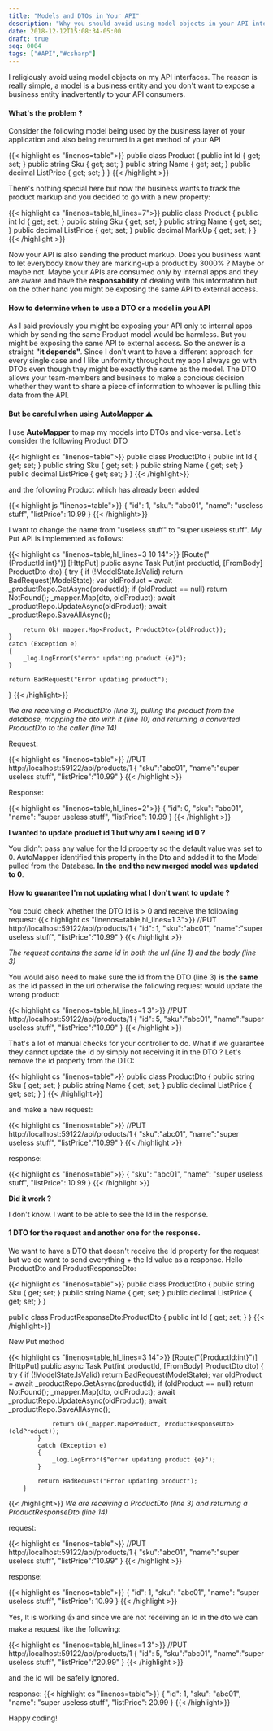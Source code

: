 ```yaml
---
title: "Models and DTOs in Your API"
description: "Why you should avoid using model objects in your API interfaces"
date: 2018-12-12T15:08:34-05:00
draft: true
seq: 0004
tags: ["#API","#csharp"]
---
```


I religiously avoid using model objects on my API interfaces. The reason is really simple, a model is a business entity and you don't want to expose a business entity inadvertently to your API consumers.
#### What's the problem ?

Consider the following model being used by the business layer of your application and also being returned in a get method of your API

{{< highlight cs "linenos=table">}}
public class Product
{
	public int Id { get; set; }
	public string Sku { get; set; }
	public string Name { get; set; }
	public decimal ListPrice { get; set; }
}
{{< /highlight >}}

There's nothing special here but now the business wants to track the product markup and you decided to go with a new property:

{{< highlight cs "linenos=table,hl_lines=7">}}
public class Product
{
	public int Id { get; set; }
	public string Sku { get; set; }
	public string Name { get; set; }
	public decimal ListPrice { get; set; }
	public decimal MarkUp { get; set; }
}
{{< /highlight >}}

Now your API is also sending the product markup. Does you business want to let everybody know they are marking-up a product by 3000% ? Maybe or maybe not. Maybe your APIs are consumed only by internal apps and they 
are aware and have the **responsability** of dealing with this information but on the other hand you might be exposing the same API to external access. 

#### How to determine when to use a DTO or a model in you API
As I said previously you might be exposing your API only to internal apps which by sending the same Product model would be harmless. But you might be exposing the same API to external access. So the answer is a straight
**"it depends"**. Since I don't want to have a different approach for every single case and I like uniformity throughout my app I always go with DTOs even though they might be exactly the same as the model. The DTO allows your 
team-members and business to make a concious decision whether they want to share a piece of information to whoever is pulling this data from the API.

#### But be careful when using AutoMapper :warning:
I use **AutoMapper** to map my models into DTOs and vice-versa. Let's consider the following Product DTO

{{< highlight cs "linenos=table">}}
public class ProductDto
{
	public int Id { get; set; }
	public string Sku { get; set; }
	public string Name { get; set; }
	public decimal ListPrice { get; set; }
}
{{< /highlight>}}	

and the following Product which has already been added

{{< highlight js "linenos=table">}}
{
    "id": 1,
    "sku": "abc01",
    "name": "useless stuff",
    "listPrice": 10.99
}
{{< /highlight>}}	

I want to change the name from "useless stuff" to "super useless stuff". My Put API is implemented as follows:

{{< highlight cs "linenos=table,hl_lines=3 10 14">}}
[Route("{ProductId:int}")]
[HttpPut]
public async Task<IActionResult> Put(int productId, [FromBody] ProductDto dto)
{
	try
	{
		if (!ModelState.IsValid) return BadRequest(ModelState);
		var oldProduct = await _productRepo.GetAsync(productId);
		if (oldProduct == null) return NotFound();
		_mapper.Map(dto, oldProduct);
		await _productRepo.UpdateAsync(oldProduct);
		await _productRepo.SaveAllAsync();

		return Ok(_mapper.Map<Product, ProductDto>(oldProduct));
	}
	catch (Exception e)
	{
		_log.LogError($"error updating product {e}");
	}

	return BadRequest("Error updating product");
}
{{< /highlight>}}	

_We are receiving a ProductDto (line 3), pulling the product from the database, mapping the dto with it (line 10) and returning a converted ProductDto to the caller (line 14)_
 

Request:

{{< highlight cs "linenos=table">}}
//PUT http://localhost:59122/api/products/1
{
	"sku":"abc01",
	"name":"super useless stuff",
	"listPrice":"10.99"
}
{{< /highlight >}}	

Response:

{{< highlight cs "linenos=table,hl_lines=2">}}
{
    "id": 0,
    "sku": "abc01",
    "name": "super useless stuff",
    "listPrice": 10.99
}
{{< /highlight >}}	

**I wanted to update product id 1 but why am I seeing id 0 ?** 

You didn't pass any value for the Id property so the default value was set to 0. AutoMapper identified this property in the Dto and added it to the Model pulled from the Database. 
**In the end the new merged model was updated to 0**.

#### How to guarantee I'm not updating what I don't want to update ?

You could check whether the DTO Id is > 0 and receive the following request:
{{< highlight cs "linenos=table,hl_lines=1 3">}}
//PUT http://localhost:59122/api/products/1
{
	"id": 1,
	"sku":"abc01",
	"name":"super useless stuff",
	"listPrice":"10.99"
}
{{< /highlight >}}	

_The request contains the same id in both the url (line 1) and the body (line 3)_

You would also need to make sure the id from the DTO (line 3) **is the same** as the id passed in the url otherwise the following request would update the wrong product:

{{< highlight cs "linenos=table,hl_lines=1 3">}}
//PUT http://localhost:59122/api/products/1
{
	"id": 5,
	"sku":"abc01",
	"name":"super useless stuff",
	"listPrice":"10.99"
}
{{< /highlight >}}	

That's a lot of manual checks for your controller to do. What if we guarantee they cannot update the id by simply not receiving it in the DTO ? Let's remove the id property from the DTO:

{{< highlight cs "linenos=table">}}
public class ProductDto
{
	public string Sku { get; set; }
	public string Name { get; set; }
	public decimal ListPrice { get; set; }
}
{{< /highlight>}}

and make a new request:

{{< highlight cs "linenos=table">}}
//PUT http://localhost:59122/api/products/1
{
	"sku":"abc01",
	"name":"super useless stuff",
	"listPrice":"10.99"
}
{{< /highlight >}}	

response:

{{< highlight cs "linenos=table">}}
{
    "sku": "abc01",
    "name": "super useless stuff",
    "listPrice": 10.99
}
{{< /highlight >}}	

**Did it work ?**

I don't know. I want to be able to see the Id in the response.

#### 1 DTO for the request and another one for the response.

We want to have a DTO that doesn't receive the Id property for the request but we do want to send everything + the Id value as a response. Hello ProductDto and ProductResponseDto:

{{< highlight cs "linenos=table">}}
public class ProductDto
{
	public string Sku { get; set; }
	public string Name { get; set; }
	public decimal ListPrice { get; set; }
}

public class ProductResponseDto:ProductDto
{
	public int Id { get; set; }
}
{{< /highlight>}}

New Put method

{{< highlight cs "linenos=table,hl_lines=3 14">}}
        [Route("{ProductId:int}")]
        [HttpPut]
        public async Task<IActionResult> Put(int productId, [FromBody] ProductDto dto)
        {
            try
            {
                if (!ModelState.IsValid) return BadRequest(ModelState);
                var oldProduct = await _productRepo.GetAsync(productId);
                if (oldProduct == null) return NotFound();
                _mapper.Map(dto, oldProduct);
                await _productRepo.UpdateAsync(oldProduct);
                await _productRepo.SaveAllAsync();

                return Ok(_mapper.Map<Product, ProductResponseDto>(oldProduct));
            }
            catch (Exception e)
            {
                _log.LogError($"error updating product {e}");
            }

            return BadRequest("Error updating product");
        }
{{< /highlight>}}
_We are receiving a ProductDto (line 3) and returning a ProductResponseDto (line 14)_


request:

{{< highlight cs "linenos=table">}}
//PUT http://localhost:59122/api/products/1
{
	"sku":"abc01",
	"name":"super useless stuff",
	"listPrice":"10.99"
}
{{< /highlight >}}	

response:

{{< highlight cs "linenos=table">}}
{
    "id": 1,
    "sku": "abc01",
    "name": "super useless stuff",
    "listPrice": 10.99
}
{{< /highlight >}}	

Yes, It is working :thumbsup: and since we are not receiving an Id in the dto we can make a request like the following:

{{< highlight cs "linenos=table,hl_lines=1 3">}}
//PUT http://localhost:59122/api/products/1
{
	"id": 5,
	"sku":"abc01",
	"name":"super useless stuff",
	"listPrice":"20.99"
}
{{< /highlight >}}	

and the id will be safelly ignored.

response:
{{< highlight cs "linenos=table">}}
{
    "id": 1,
    "sku": "abc01",
    "name": "super useless stuff",
    "listPrice": 20.99
}
{{< /highlight>}}


Happy coding!